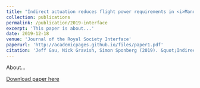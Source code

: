 ```yaml
---
title: "Indirect actuation reduces flight power requirements in <i>Manduca sexta</i> via elastic energy exchange"
collection: publications
permalink: /publication/2019-interface
excerpt: 'This paper is about...'
date: 2019-12-18
venue: 'Journal of the Royal Society Interface'
paperurl: 'http://academicpages.github.io/files/paper1.pdf'
citation: 'Jeff Gau, Nick Gravish, Simon Sponberg (2019). &quot;Indirect actuation reduces flight power requirements in <i>Manduca sexta</i> via elastic energy exchange.&quot; <i>Journal of the Royal Society Interface 1</i>. 16(131).'
---
```

About...

[Download paper here](https://royalsocietypublishing.org/doi/full/10.1098/rsif.2019.0543?casa_token=fsJB1fIcesgAAAAA%3A4gcpWBaIlOMwYy63roCbicA77Anx7ZfaVxOM91r1kUUsfRcs0hMq6WZ4dmyaU2A3Fts6mGW4hj-u-A)

